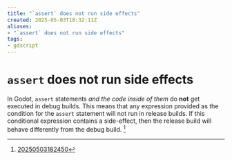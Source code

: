 ```yaml
---
title: "`assert` does not run side effects"
created: 2025-05-03T18:32:11Z
aliases:
- "`assert` does not run side effects"
tags:
- gdscript
---
```


# `assert` does not run side effects

In Godot, `assert` statements *and the code inside of them* do **not** get executed in debug builds. This means that any expression provided as the condition for the `assert` statement will not run in release builds. If this conditional expression contains a side-effect, then the release build will behave differently from the debug build. [^1]

[^1]: [20250503182450](../entries/20250503182450.md)
